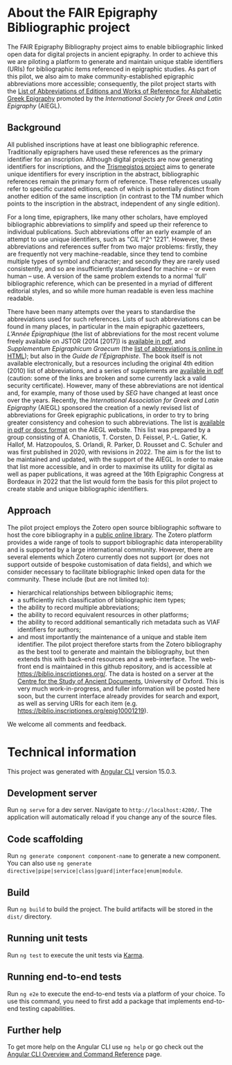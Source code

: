 # About the FAIR Epigraphy Bibliographic project

The FAIR Epigraphy Bibliography project aims to enable bibliographic linked open data for digital projects in ancient epigraphy. In order to achieve this we are piloting a platform to generate and maintain unique stable identifiers (URIs) for bibliographic items referenced in epigraphic studies. As part of this pilot, we also aim to make community-established epigraphic abbreviations more accessible; consequently, the pilot project starts with the [List of Abbreviations of Editions and Works of Reference for Alphabetic Greek Epigraphy](https://aiegl.org/grepiabbr.html) promoted by the *International Society for Greek and Latin Epigraphy* (AIEGL).

## Background

All published inscriptions have at least one bibliographic reference. Traditionally epigraphers have used these references as the primary identifier for an inscription. Although digital projects are now generating identifiers for inscriptions, and the [Trismegistos project](https://www.trismegistos.org/) aims to generate unique identifiers for every inscription in the abstract, bibliographic references remain the primary form of reference. These references usually refer to specific curated editions, each of which is potentially distinct from another edition of the same inscription (in contrast to the TM number which points to the inscription in the abstract, independent of any single edition).

For a long time, epigraphers, like many other scholars, have employed bibliographic abbreviations to simplify and speed up their reference to individual publications. Such abbreviations offer an early example of an attempt to use unique identifiers, such as "*CIL* I^2^ 1221". However, these abbreviations and references suffer from two major problems: firstly, they are frequently not very machine-readable, since they tend to combine multiple types of symbol and character; and secondly they are rarely used consistently, and so are insufficiently standardised for machine – or even human – use. A version of the same problem extends to a normal ‘full’ bibliographic reference, which can be presented in a myriad of different editorial styles, and so while more human readable is even less machine readable.

There have been many attempts over the years to standardise the abbreviations used for such references. Lists of such abbreviations can be found in many places, in particular in the main epigraphic gazetteers, *L’Année Épigraphique* (the list of abbreviations for the most recent volume freely available on JSTOR (2014 [2017]) is [available in pdf](https://www.jstor.org/stable/48628058), and *Supplementum Epigraphicum Graecum* (the [list of abbreviations is online in HTML](https://scholarlyeditions.brill.com/sego/abbreviations/)); but also in the *Guide de l’Épigraphiste*. The book itself is not available electronically, but a resources including the original 4th edition (2010) list of abbreviations, and a series of supplements are [available in pdf](https://antiquite.ens.psl.eu/the-book/) (caution: some of the links are broken and some currently lack a valid security certificate). However, many of these abbreviations are not identical and, for example, many of those used by *SEG* have changed at least once over the years. Recently, the *International Association for Greek and Latin Epigraphy* (AIEGL) sponsored the creation of a newly revised list of abbreviations for Greek epigraphic publications, in order to try to bring greater consistency and cohesion to such abbreviations. The list is [available in pdf or docx format](https://aiegl.org/grepiabbr.html) on the AIEGL website. This list was prepared by a group consisting of A. Chaniotis, T. Corsten, D. Feissel, P.-L. Gatier, K. Hallof, M. Hatzopoulos, S. Orlandi, R. Parker, D. Rousset and C. Schuler and was first published in 2020, with revisions in 2022. The aim is for the list to be maintained and updated, with the support of the AIEGL. In order to make that list more accessible, and in order to maximise its utility for digital as well as paper publications, it was agreed at the 16th Epigraphic Congress at Bordeaux in 2022 that the list would form the basis for this pilot project to create stable and unique bibliographic identifiers.

## Approach

The pilot project employs the Zotero open source bibliographic software to host the core bibliography in a [public online library](https://www.zotero.org/groups/4858485/fair-epigraphy/library). The Zotero platform provides a wide range of tools to support bibliographic data interoperability and is supported by a large international community. However, there are several elements which Zotero currently does not support (or does not support outside of bespoke customisation of data fields), and which we consider necessary to facilitate bibliographic linked open data for the community. These include (but are not limited to):
* hierarchical relationships between bibliographic items;
* a sufficiently rich classification of bibliographic item types;
* the ability to record multiple abbreviations;
* the ability to record equivalent resources in other platforms;
* the ability to record additional semantically rich metadata such as VIAF identifiers for authors;
* and most importantly the maintenance of a unique and stable item identifier.
The pilot project therefore starts from the Zotero bibliography as the best tool to generate and maintain the bibliography, but then extends this with back-end resources and a web-interface. The web-front end is maintained in this github repository, and is accessible at <https://biblio.inscriptiones.org/>. The data is hosted on a server at the [Centre for the Study of Ancient Documents](https://www.csad.ox.ac.uk/home), University of Oxford. This is very much work-in-progress, and fuller information will be posted here soon, but the current interface already provides for search and export, as well as serving URIs for each item (e.g. <https://biblio.inscriptiones.org/epig10001219>).

We welcome all comments and feedback.


# Technical information

This project was generated with [Angular CLI](https://github.com/angular/angular-cli) version 15.0.3.

## Development server

Run `ng serve` for a dev server. Navigate to `http://localhost:4200/`. The application will automatically reload if you change any of the source files.

## Code scaffolding

Run `ng generate component component-name` to generate a new component. You can also use `ng generate directive|pipe|service|class|guard|interface|enum|module`.

## Build

Run `ng build` to build the project. The build artifacts will be stored in the `dist/` directory.

## Running unit tests

Run `ng test` to execute the unit tests via [Karma](https://karma-runner.github.io).

## Running end-to-end tests

Run `ng e2e` to execute the end-to-end tests via a platform of your choice. To use this command, you need to first add a package that implements end-to-end testing capabilities.

## Further help

To get more help on the Angular CLI use `ng help` or go check out the [Angular CLI Overview and Command Reference](https://angular.io/cli) page.
